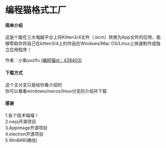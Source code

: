 # 编程猫格式工厂


#### 简单介绍

这是个能在三大电脑平台上将Kitten3/4文件（.bcm）转换为App文件的应用，能够帮助你将自己在kitten3/4上的作品在Windows/Mac OS/Linux上快速制作成独立应用程序！

作者：小鱼yuzifu [(编程猫id：438403)](https://shequ.codemao.cn/user/438403)

#### 下载方式

这个主分支只是给你看介绍的<br>
你可以看看windows/macos/linux分支的介绍并下载

#### 感谢

1.各个技术喵喵！<br>
2.nwjs开源项目<br>
3.Appimage开源项目<br>
4.electron开源项目<br>
5.WinRAR(确信)

